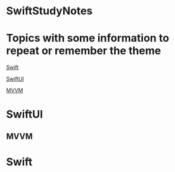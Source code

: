 # SwiftStudyNotes
# Topics with some information to repeat or remember the theme
[Swift](https://github.com/EgorNesterenkoSPB/SwiftStudyNotes#Swift)

[SwiftUI](https://github.com/EgorNesterenkoSPB/SwiftStudyNotes#SwiftUI)

[MVVM](https://github.com/EgorNesterenkoSPB/SwiftStudyNotes#MVVM)
# SwiftUI

## MVVM

# Swift
